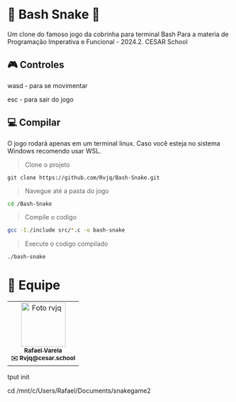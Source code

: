 # 🍎 Bash Snake 🐍

Um clone do famoso jogo da cobrinha para terminal Bash
Para a materia de Programação Imperativa e Funcional - 2024.2.
CESAR School

## 🎮 Controles

wasd - para se movimentar

esc - para sair do jogo

## 💻 Compilar

O jogo rodará apenas em um terminal linux. Caso você esteja no sistema Windows recomendo usar WSL.

>Clone o projeto

```git
git clone https://github.com/Rvjq/Bash-Snake.git
```

>Navegue até a pasta do jogo

```bash
cd /Bash-Snake
```
>Compile o codigo

```bash
gcc -I./include src/*.c -o bash-snake
```

>Execute o codigo compilado

```bash
./bash-snake
```

# 🧑 Equipe

<table>
  <tr>
    <td align="center">
      <a href="https://github.com/Rvjq">
        <img src="https://avatars.githubusercontent.com/Rvjq" width="100px;" alt="Foto rvjq"/>
        <br>
        <sub><b>Rafael Varela</b></sub>
      </a>
      <br>
      <sub><b>✉️ Rvjq@cesar.school</b></sub>
    </td>
  </tr>
</table>

tput init

cd /mnt/c/Users/Rafael/Documents/snakegame2
